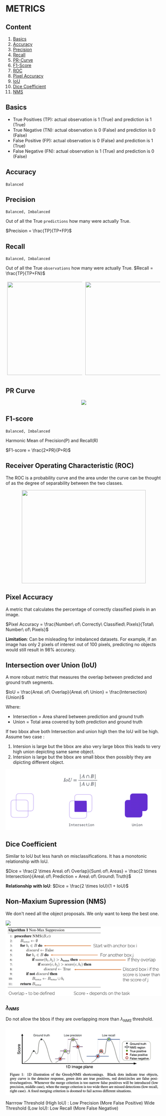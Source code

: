 # METRICS

## Content
1. [Basics](#basics)
2. [Accuracy](#accuracy)
3. [Precision](#precision)
4. [Recall](#recall)
5. [PR-Curve](#pr-curve)
6. [F1-Score](#f1-score)
7. [ROC](#receiver-operating-characteristic-roc)
8. [Pixel Accuracy](#pixel-accuracy)
9. [IoU](#intersection-over-union-iou)
10. [Dice Coefficient](#dice-coefficient)
11. [NMS](#non-maxium-supression-nms)

## Basics
- True Positives (TP): actual observation is 1 (True) and prediction is 1 (True) 
- True Negative (TN): actual observation is 0 (False) and prediction is 0 (False) 
- False Positive (FP): actual observation is 0 (False) and prediction is 1 (True) 
- False Negative (FN): actual observation is 1 (True) and prediction is 0 (False) 


## Accuracy
`Balanced`

## Precision 
`Balanced, Imbalanced`

Out of all the True `predictions` how many were actually True.

$Precision = \frac{TP}{TP+FP}$


## Recall
`Balanced, Imbalanced`

Out of all the True `observations` how many were actually True.
$Recall = \frac{TP}{TP+FN}$

<div class="row">
  <div class="column">
    <img src="https://upload.wikimedia.org/wikipedia/commons/thumb/2/26/Precisionrecall.svg/700px-Precisionrecall.svg.png" width="400" height="300" />
  </div>
  <div class="column">
    <img src="https://upload.wikimedia.org/wikipedia/commons/thumb/b/bc/PrecisionrecallDogExample.svg/800px-PrecisionrecallDogExample.svg.png" width="400" height="300" />
  </div>
</div>

<style>
.row {
  display: flex;
  justify-content: center;
}

.column {
  flex: 50%;
  padding: 5px;
}
</style>

## PR Curve
<div align='center'>
    <img src='https://classeval.wordpress.com/wp-content/uploads/2015/06/precision-recall-balanced-imbalanced.png'>
</div>

## F1-score 
`Balanced, Imbalanced`

Harmonic Mean of Precision(P) and Recall(R)

$F1-score = \frac{2*PR}{P+R}$

## Receiver Operating Characteristic (ROC)
The ROC is a probability curve and the area under 
the curve can be thought of as the degree of separability between the two classes. 

<div align="center">
  <img src="https://upload.wikimedia.org/wikipedia/commons/thumb/1/13/Roc_curve.svg/1920px-Roc_curve.svg.png" width="400" height="300" />
</div>

## Pixel Accuracy
A metric that calculates the percentage of correctly classified pixels in an image.

$Pixel Accuracy = \frac{Number\ of\ Correctly\ Classified\ Pixels}{Total\ Number\ of\ Pixels}$

**Limitation**: Can be misleading for imbalanced datasets. For example, if an image has only 2 pixels of interest out of 100 pixels, predicting no objects would still result in 98% accuracy.

## Intersection over Union (IoU)
A more robust metric that measures the overlap between predicted and ground truth segments.

$IoU = \frac{Area\ of\ Overlap}{Area\ of\ Union} = \frac{Intersection}{Union}$

Where:
- Intersection = Area shared between prediction and ground truth
- Union = Total area covered by both prediction and ground truth


If two bbox ahve both Intersection and union high then the IoU will be high.
Assume two case :

1. Intersion is large but the bbox are also very large bbox this leads to very high union depicting same same object.
2. Intersion is large but the bbox are small bbox then possibly they are dipicting different object.

<div>
<img src='../assets/IoU.png'>
</div>

## Dice Coefficient
Similar to IoU but less harsh on misclassifications. It has a monotonic relationship with IoU.

$Dice = \frac{2 \times Area\ of\ Overlap}{Sum\ of\ Areas} = \frac{2 \times Intersection}{Area\ of\ Prediction + Area\ of\ Ground\ Truth}$

**Relationship with IoU**:
$Dice = \frac{2 \times IoU}{1 + IoU}$


## Non-Maxium Supression (NMS)
We  don't need all the object proposals. We only want to keep the best one.

<div>
<img src='https://thepythoncode.com/media/articles/non-maximum-suppression-using-opencv-in-python/non-max-suppression.webp'>
</div>

<div>
<img src='../assets/NMSAlgo.png'>
</div>


### [$\lambda_{NMS}$](https://arxiv.org/pdf/1511.06437)
Do not allow the bbos if they are overlapping more than $\lambda_{NMS}$ threshold.
<div>
<img src='../assets/NMSIssue.png'>
</div>

Narrrow Threshold (High IoU) : Low Precision (More False Positive)
Wide Threshold (Low IoU): Low Recall (More False Negative)

